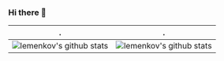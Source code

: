 ### Hi there 👋

<!--
**lemenkov/lemenkov** is a ✨ _special_ ✨ repository because its `README.md` (this file) appears on your GitHub profile.

Here are some ideas to get you started:

- 🔭 I’m currently working on ...
- 🌱 I’m currently learning ...
- 👯 I’m looking to collaborate on ...
- 🤔 I’m looking for help with ...
- 💬 Ask me about ...
- 📫 How to reach me: ...
- 😄 Pronouns: ...
- ⚡ Fun fact: ...
-->

<!-- Stole this idea from: https://github.com/BEPb/BEPb/blob/main/README.md -->
| .                                                                                                                                       | .                                                                                                                         |
|-----------------------------------------------------------------------------------------------------------------------------------------|---------------------------------------------------------------------------------------------------------------------------|
| ![lemenkov's github stats](https://github-readme-stats.vercel.app/api?username=lemenkov&show_icons=true&theme=radical&include_all_commits=true) | ![lemenkov's github stats](https://github-readme-stats.vercel.app/api/top-langs/?username=lemenkov&theme=radical&layout=compact) |
